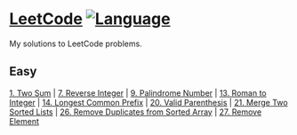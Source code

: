 # [LeetCode](https://leetcode.com/) [![Language](https://img.shields.io/badge/language-Java-red.svg)](#)

My solutions to LeetCode problems.

## Easy
[1. Two Sum](https://github.com/muicode/leetcode/tree/master/Easy/0001-TwoSum) | [7. Reverse Integer](https://github.com/muicode/leetcode/tree/master/Easy/0007-ReverseInteger) | [9. Palindrome Number](https://github.com/muicode/leetcode/tree/master/Easy/0009-PalindromeNumber) | [13. Roman to Integer](https://github.com/muicode/leetcode/tree/master/Easy/0013-RomanToInteger) | [14. Longest Common Prefix](https://github.com/muicode/leetcode/tree/master/Easy/0014-LongestCommonPrefix) | [20. Valid Parenthesis](https://github.com/muicode/leetcode/tree/master/Easy/0020-ValidParentheses) | [21. Merge Two Sorted Lists](https://github.com/muicode/leetcode/tree/master/Easy/0021-MergeTwoSortedLists) | [26. Remove Duplicates from Sorted Array](https://github.com/muicode/leetcode/tree/master/Easy/0026-RemoveDuplicatesFromSortedArray) | [27. Remove Element](https://github.com/muicode/leetcode/tree/master/Easy/0027-RemoveElement)
